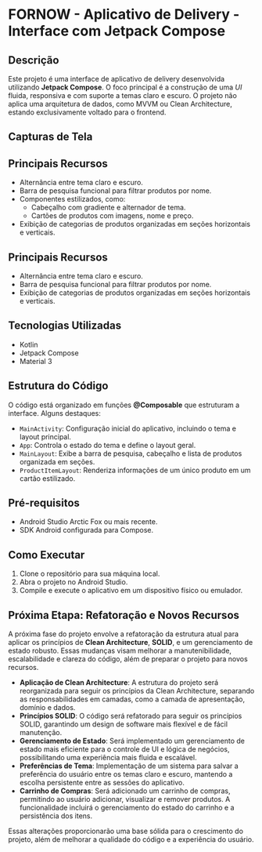 # FORNOW - Aplicativo de Delivery - Interface com Jetpack Compose

<h2>Descrição</h2>
<p>
Este projeto é uma interface de aplicativo de delivery desenvolvida utilizando
<strong>Jetpack Compose</strong>. O foco principal é a construção de uma
<em>UI</em> fluida, responsiva e com suporte a temas claro e escuro.
O projeto não aplica uma arquitetura de dados, como MVVM ou Clean Architecture,
estando exclusivamente voltado para o frontend.
</p>

<h2>Capturas de Tela</h2>


<h2>Principais Recursos</h2>
<ul>
<li>Alternância entre tema claro e escuro.</li>
<li>Barra de pesquisa funcional para filtrar produtos por nome.</li>
<li>Componentes estilizados, como:
<ul>
<li>Cabeçalho com gradiente e alternador de tema.</li>
<li>Cartões de produtos com imagens, nome e preço.</li>
</ul>
</li>
<li>Exibição de categorias de produtos organizadas em seções horizontais e verticais.</li>
</ul>

<h2>Principais Recursos</h2>
<ul>
<li>Alternância entre tema claro e escuro.</li>
<li>Barra de pesquisa funcional para filtrar produtos por nome.</li>
<li>Exibição de categorias de produtos organizadas em seções horizontais e verticais.</li>
</ul>

<h2>Tecnologias Utilizadas</h2>
<ul>
<li>Kotlin</li>
<li>Jetpack Compose</li>
<li>Material 3</li>
</ul>

<h2>Estrutura do Código</h2>
<p>
O código está organizado em funções <strong>@Composable</strong> que estruturam a interface. Alguns destaques:
</p>
<ul>
<li><code>MainActivity</code>: Configuração inicial do aplicativo, incluindo o tema e layout principal.</li>
<li><code>App</code>: Controla o estado do tema e define o layout geral.</li>
<li><code>MainLayout</code>: Exibe a barra de pesquisa, cabeçalho e lista de produtos organizada em seções.</li>
<li><code>ProductItemLayout</code>: Renderiza informações de um único produto em um cartão estilizado.</li>
</ul>

<h2>Pré-requisitos</h2>
<ul>
<li>Android Studio Arctic Fox ou mais recente.</li>
<li>SDK Android configurada para Compose.</li>
</ul>

<h2>Como Executar</h2>
<ol>
<li>Clone o repositório para sua máquina local.</li>
<li>Abra o projeto no Android Studio.</li>
<li>Compile e execute o aplicativo em um dispositivo físico ou emulador.</li>
</ol>

## Próxima Etapa: Refatoração e Novos Recursos

A próxima fase do projeto envolve a refatoração da estrutura atual para aplicar os princípios de **Clean Architecture**, **SOLID**, e um gerenciamento de estado robusto. 
Essas mudanças visam melhorar a manutenibilidade, escalabilidade e clareza do código, além de preparar o projeto para novos recursos.

- **Aplicação de Clean Architecture**: A estrutura do projeto será reorganizada para seguir os princípios da Clean Architecture, separando as responsabilidades em camadas, como a camada de apresentação, domínio e dados.
- **Princípios SOLID**: O código será refatorado para seguir os princípios SOLID, garantindo um design de software mais flexível e de fácil manutenção.
- **Gerenciamento de Estado**: Será implementado um gerenciamento de estado mais eficiente para o controle de UI e lógica de negócios, possibilitando uma experiência mais fluida e escalável.
- **Preferências de Tema**: Implementação de um sistema para salvar a preferência do usuário entre os temas claro e escuro, mantendo a escolha persistente entre as sessões do aplicativo.
- **Carrinho de Compras**: Será adicionado um carrinho de compras, permitindo ao usuário adicionar, visualizar e remover produtos. A funcionalidade incluirá o gerenciamento do estado do carrinho e a persistência dos itens.

Essas alterações proporcionarão uma base sólida para o crescimento do projeto, além de melhorar a qualidade do código e a experiência do usuário.